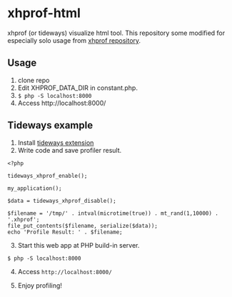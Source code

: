 # xhprof-html

xhprof (or tideways) visualize html tool.
This repository some modified for especially solo usage from [xhprof repository](https://github.com/phacility/xhprof). 


## Usage

1. clone repo
2. Edit XHPROF_DATA_DIR in constant.php.
3. ```$ php -S localhost:8000```
4. Access http://localhost:8000/


## Tideways example

1. Install [tideways extension](https://github.com/tideways/php-xhprof-extension)
2. Write code and save profiler result.

```
<?php

tideways_xhprof_enable();

my_application();

$data = tideways_xhprof_disable();

$filename = '/tmp/' . intval(microtime(true)) . mt_rand(1,10000) . '.xhprof';
file_put_contents($filename, serialize($data));
echo 'Profile Result: ' . $filename;
```

3. Start this web app at PHP build-in server.

```
$ php -S localhost:8000
```

4. Access `http://localhost:8000/`

5. Enjoy profiling!
